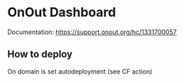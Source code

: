 # OnOut Dashboard

Documentation: https://support.onout.org/hc/1331700057

## How to deploy
 
On domain is set autodeployment (see CF action)

